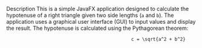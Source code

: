Description
This is a simple JavaFX application designed to calculate the hypotenuse of a right triangle given two side lengths (`a` and `b`).
The application uses a graphical user interface (GUI) to input values and display the result.
The hypotenuse is calculated using the Pythagorean theorem: 

                                                  c = \sqrt{a^2 + b^2}
